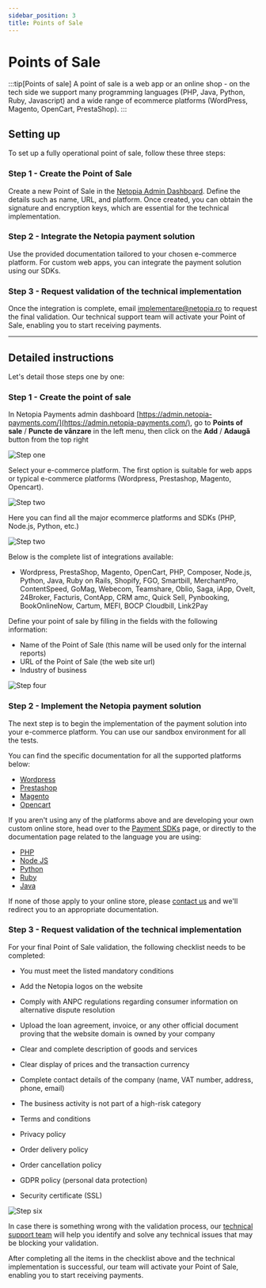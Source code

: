 ```yaml
---
sidebar_position: 3
title: Points of Sale
---
```


# Points of Sale

:::tip[Points of sale]
A point of sale is a web app or an online shop - on the tech side we support many programming languages (PHP, Java, Python, Ruby, Javascript) and a wide range of ecommerce platforms (WordPress, Magento, OpenCart, PrestaShop).
:::

## Setting up

To set up a fully operational point of sale, follow these three steps:

### Step 1 - Create the Point of Sale
Create a new Point of Sale in the [Netopia Admin Dashboard](https://admin.netopia-payments.com). Define the details such as name, URL, and platform. Once created, you can obtain the signature and encryption keys, which are essential for the technical implementation.

### Step 2 - Integrate the Netopia payment solution

Use the provided documentation tailored to your chosen e-commerce platform. For custom web apps, you can integrate the payment solution using our SDKs.

### Step 3 - Request validation of the technical implementation

Once the integration is complete, email implementare@netopia.ro to request the final validation. Our technical support team will activate your Point of Sale, enabling you to start receiving payments.

---

## Detailed instructions

Let's detail those steps one by one:

### Step 1 - Create the point of sale

In Netopia Payments admin dashboard [https://admin.netopia-payments.com/](https://admin.netopia-payments.com/), go to **Points of sale** / **Puncte de vânzare** in the left menu, then click on the **Add** / **Adaugă** button from the top right

![Step one](../../static/img/wordpress/wordpress-plugin-1.png)

Select your e-commerce platform. The first option is suitable for web apps or typical e-commerce platforms (Wordpress, Prestashop, Magento, Opencart).

![Step two](../../static/img/pointsofsale/points-of-sale-1.png)

Here you can find all the major ecommerce platforms and SDKs (PHP, Node.js, Python, etc.)

![Step two](../../static/img/pointsofsale/points-of-sale-2.png)

Below is the complete list of integrations available:

- Wordpress, PrestaShop, Magento, OpenCart, PHP, Composer, Node.js, Python, Java, Ruby on Rails, Shopify, FGO, Smartbill, MerchantPro, ContentSpeed, GoMag, Webecom, Teamshare, Oblio, Saga, iApp, Ovelt, 24Broker, Facturis, ContApp, CRM amc, Quick Sell, Pynbooking, BookOnlineNow, Cartum, MEFI, BOCP Cloudbill, Link2Pay


Define your point of sale by filling in the fields with the following information:

- Name of the Point of Sale (this name will be used only for the internal reports)
- URL of the Point of Sale (the web site url)
- Industry of business

![Step four](../../static/img/wordpress/wordpress-plugin-4.png)

### Step 2 - Implement the Netopia payment solution

The next step is to begin the implementation of the payment solution into your e-commerce platform. You can use our sandbox environment for all the tests.

You can find the specific documentation for all the supported platforms below:
- [Wordpress](/docs/payment-plugins/wordpress)
- [Prestashop](/docs/payment-plugins/prestashop)
- [Magento](/docs/payment-plugins/magento)
- [Opencart](/docs/payment-plugins/opencart)

If you aren't using any of the platforms above and are developing your own custom online store, head over to the [Payment SDKs](/docs/payment-sdks) page, or directly to the documentation page related to the language you are using:
- [PHP](/docs/payment-sdks/php)
- [Node JS](/docs/payment-sdks/nodejs)
- [Python](/docs/payment-sdks/python)
- [Ruby](/docs/payment-sdks/ruby)
- [Java](/docs/payment-sdks/java)

If none of those apply to your online store, please [contact us](mailto:implementare@netopia.ro) and we'll redirect you to an appropriate documentation.

### Step 3 - Request validation of the technical implementation

For your final Point of Sale validation, the following checklist needs to be completed:

- You must meet the listed mandatory conditions
- Add the Netopia logos on the website
- Comply with ANPC regulations regarding consumer information on alternative dispute resolution
- Upload the loan agreement, invoice, or any other official document proving that the website domain is owned by your company

- Clear and complete description of goods and services
- Clear display of prices and the transaction currency
- Complete contact details of the company (name, VAT number, address, phone, email)
- The business activity is not part of a high-risk category
- Terms and conditions
- Privacy policy
- Order delivery policy
- Order cancellation policy
- GDPR policy (personal data protection)
- Security certificate (SSL)

![Step six](../../static/img/wordpress/wordpress-plugin-6.png)

In case there is something wrong with the validation process, our [technical support team](mailto:implementare@netopia.ro) will help you identify and solve any technical issues that may be blocking your validation.

After completing all the items in the checklist above and the technical implementation is successful, our team will activate your Point of Sale, enabling you to start receiving payments.
